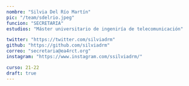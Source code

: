```yaml
---
nombre: "Silvia Del Río Martín"
pic: "/team/sdelrio.jpeg"
funcion: "SECRETARIA"
estudios: "Máster universitario de ingeniría de telecomunicación"

twitter: "https://twitter.com/silviadrm"
github: "https://github.com/silviadrm"
correo: "secretaria@ea4rct.org"
instagram: "https://www.instagram.com/ssilviadrm/"

curso: 21-22
draft: true
---
```

